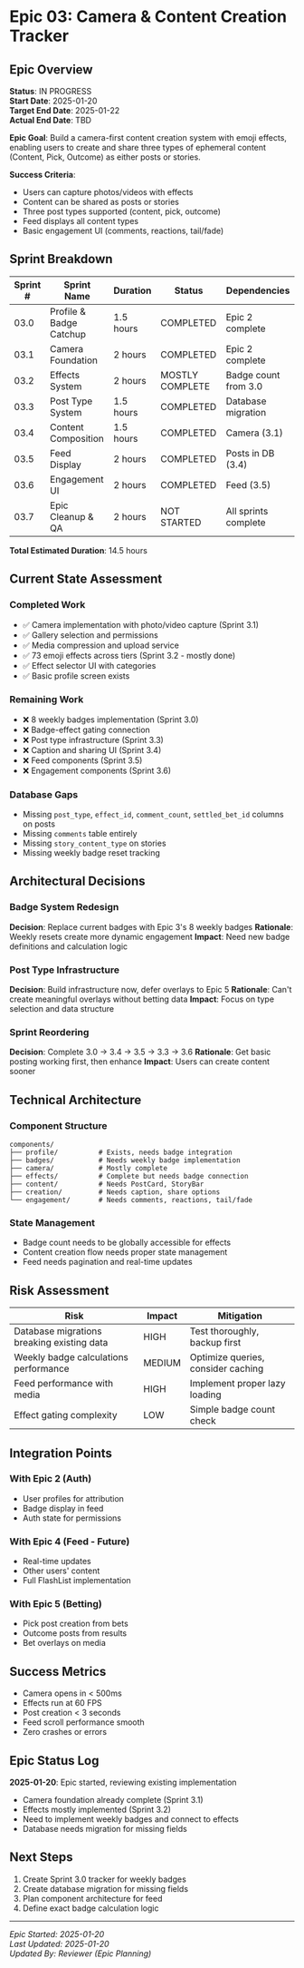 # Epic 03: Camera & Content Creation Tracker

## Epic Overview

**Status**: IN PROGRESS  
**Start Date**: 2025-01-20  
**Target End Date**: 2025-01-22  
**Actual End Date**: TBD  

**Epic Goal**: Build a camera-first content creation system with emoji effects, enabling users to create and share three types of ephemeral content (Content, Pick, Outcome) as either posts or stories.

**Success Criteria**:
- Users can capture photos/videos with effects
- Content can be shared as posts or stories
- Three post types supported (content, pick, outcome)
- Feed displays all content types
- Basic engagement UI (comments, reactions, tail/fade)

## Sprint Breakdown

| Sprint # | Sprint Name | Duration | Status | Dependencies |
|----------|-------------|----------|--------|--------------|
| 03.0 | Profile & Badge Catchup | 1.5 hours | COMPLETED | Epic 2 complete |
| 03.1 | Camera Foundation | 2 hours | COMPLETED | Epic 2 complete |
| 03.2 | Effects System | 2 hours | MOSTLY COMPLETE | Badge count from 3.0 |
| 03.3 | Post Type System | 1.5 hours | COMPLETED | Database migration |
| 03.4 | Content Composition | 1.5 hours | COMPLETED | Camera (3.1) |
| 03.5 | Feed Display | 2 hours | COMPLETED | Posts in DB (3.4) |
| 03.6 | Engagement UI | 2 hours | COMPLETED | Feed (3.5) |
| 03.7 | Epic Cleanup & QA | 2 hours | NOT STARTED | All sprints complete |

**Total Estimated Duration**: 14.5 hours

## Current State Assessment

### Completed Work
- ✅ Camera implementation with photo/video capture (Sprint 3.1)
- ✅ Gallery selection and permissions
- ✅ Media compression and upload service
- ✅ 73 emoji effects across tiers (Sprint 3.2 - mostly done)
- ✅ Effect selector UI with categories
- ✅ Basic profile screen exists

### Remaining Work
- ❌ 8 weekly badges implementation (Sprint 3.0)
- ❌ Badge-effect gating connection
- ❌ Post type infrastructure (Sprint 3.3)
- ❌ Caption and sharing UI (Sprint 3.4)
- ❌ Feed components (Sprint 3.5)
- ❌ Engagement components (Sprint 3.6)

### Database Gaps
- Missing `post_type`, `effect_id`, `comment_count`, `settled_bet_id` columns on posts
- Missing `comments` table entirely
- Missing `story_content_type` on stories
- Missing weekly badge reset tracking

## Architectural Decisions

### Badge System Redesign
**Decision**: Replace current badges with Epic 3's 8 weekly badges
**Rationale**: Weekly resets create more dynamic engagement
**Impact**: Need new badge definitions and calculation logic

### Post Type Infrastructure
**Decision**: Build infrastructure now, defer overlays to Epic 5
**Rationale**: Can't create meaningful overlays without betting data
**Impact**: Focus on type selection and data structure

### Sprint Reordering
**Decision**: Complete 3.0 → 3.4 → 3.5 → 3.3 → 3.6
**Rationale**: Get basic posting working first, then enhance
**Impact**: Users can create content sooner

## Technical Architecture

### Component Structure
```
components/
├── profile/          # Exists, needs badge integration
├── badges/           # Needs weekly badge implementation  
├── camera/           # Mostly complete
├── effects/          # Complete but needs badge connection
├── content/          # Needs PostCard, StoryBar
├── creation/         # Needs caption, share options
└── engagement/       # Needs comments, reactions, tail/fade
```

### State Management
- Badge count needs to be globally accessible for effects
- Content creation flow needs proper state management
- Feed needs pagination and real-time updates

## Risk Assessment

| Risk | Impact | Mitigation |
|------|--------|------------|
| Database migrations breaking existing data | HIGH | Test thoroughly, backup first |
| Weekly badge calculations performance | MEDIUM | Optimize queries, consider caching |
| Feed performance with media | HIGH | Implement proper lazy loading |
| Effect gating complexity | LOW | Simple badge count check |

## Integration Points

### With Epic 2 (Auth)
- User profiles for attribution
- Badge display in feed
- Auth state for permissions

### With Epic 4 (Feed - Future)
- Real-time updates
- Other users' content
- Full FlashList implementation

### With Epic 5 (Betting)
- Pick post creation from bets
- Outcome posts from results
- Bet overlays on media

## Success Metrics

- Camera opens in < 500ms
- Effects run at 60 FPS
- Post creation < 3 seconds
- Feed scroll performance smooth
- Zero crashes or errors

## Epic Status Log

**2025-01-20**: Epic started, reviewing existing implementation
- Camera foundation already complete (Sprint 3.1)
- Effects mostly implemented (Sprint 3.2)
- Need to implement weekly badges and connect to effects
- Database needs migration for missing fields

## Next Steps

1. Create Sprint 3.0 tracker for weekly badges
2. Create database migration for missing fields
3. Plan component architecture for feed
4. Define exact badge calculation logic

---

*Epic Started: 2025-01-20*  
*Last Updated: 2025-01-20*  
*Updated By: Reviewer (Epic Planning)* 